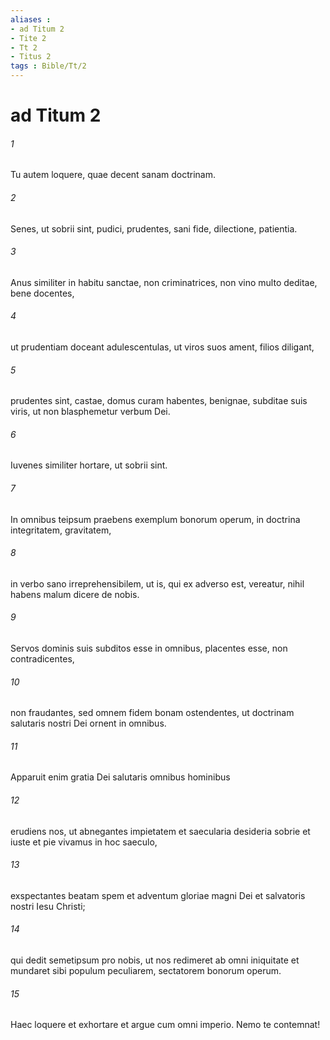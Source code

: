 ```yaml
---
aliases : 
- ad Titum 2
- Tite 2
- Tt 2
- Titus 2
tags : Bible/Tt/2
---
```


# ad Titum 2

###### 1
Tu autem loquere, quae decent sanam doctrinam.
###### 2
Senes, ut sobrii sint, pudici, prudentes, sani fide, dilectione, patientia.
###### 3
Anus similiter in habitu sanctae, non criminatrices, non vino multo deditae, bene docentes, 
###### 4
ut prudentiam doceant adulescentulas, ut viros suos ament, filios diligant, 
###### 5
prudentes sint, castae, domus curam habentes, benignae, subditae suis viris, ut non blasphemetur verbum Dei.
###### 6
Iuvenes similiter hortare, ut sobrii sint. 
###### 7
In omnibus teipsum praebens exemplum bonorum operum, in doctrina integritatem, gravitatem, 
###### 8
in verbo sano irreprehensibilem, ut is, qui ex adverso est, vereatur, nihil habens malum dicere de nobis.
###### 9
Servos dominis suis subditos esse in omnibus, placentes esse, non contradicentes, 
###### 10
non fraudantes, sed omnem fidem bonam ostendentes, ut doctrinam salutaris nostri Dei ornent in omnibus.
###### 11
Apparuit enim gratia Dei salutaris omnibus hominibus 
###### 12
erudiens nos, ut abnegantes impietatem et saecularia desideria sobrie et iuste et pie vivamus in hoc saeculo, 
###### 13
exspectantes beatam spem et adventum gloriae magni Dei et salvatoris nostri Iesu Christi; 
###### 14
qui dedit semetipsum pro nobis, ut nos redimeret ab omni iniquitate et mundaret sibi populum peculiarem, sectatorem bonorum operum.
###### 15
Haec loquere et exhortare et argue cum omni imperio. Nemo te contemnat!
